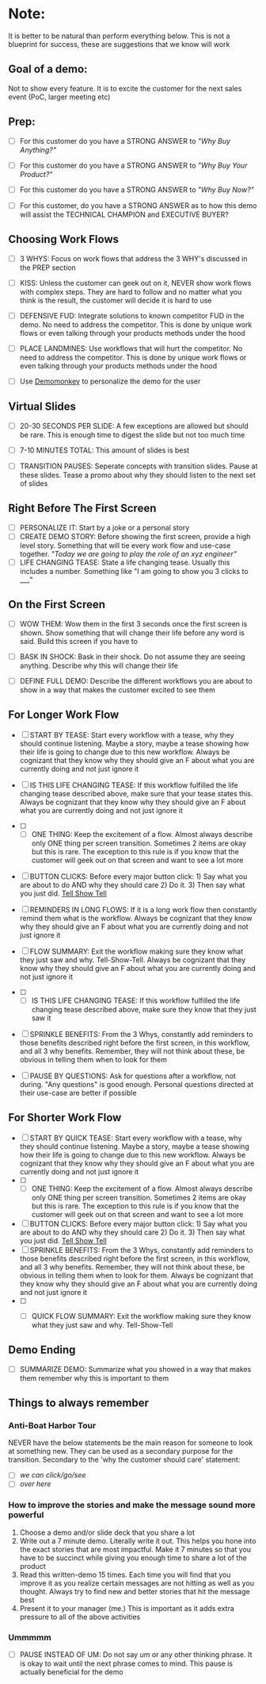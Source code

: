 # Note:
It is better to be natural than perform everything below. This is not a blueprint for success, these are suggestions that we know will work

## Goal of a demo:
Not to show every feature. It is to excite the customer for the next sales event (PoC, larger meeting etc)

## Prep:
- [ ] For this customer do you have a STRONG ANSWER to *"Why Buy Anything?"*
- [ ] For this customer do you have a STRONG ANSWER to *"Why Buy Your Product?"*
- [ ] For this customer do you have a STRONG ANSWER to *"Why Buy Now?"*
- [ ] For this customer, do you have a STRONG ANSWER as to how this demo will assist the TECHNICAL CHAMPION and EXECUTIVE BUYER?


## Choosing Work Flows
- [ ] 3 WHYS: Focus on work flows that address the 3 WHY's discussed in the PREP section
- [ ] KISS: Unless the customer can geek out on it, NEVER show work flows with complex steps. They are hard to follow and no matter what you think is the result, the customer will decide it is hard to use
- [ ] DEFENSIVE FUD: Integrate solutions to known competitor FUD in the demo. No need to address the competitor. This is done by unique work flows or even talking through your products methods under the hood
- [ ] PLACE LANDMINES: Use workflows that will hurt the competitor. No need to address the competitor. This is done by unique work flows or even talking through your products methods under the hood
- [ ] Use [Demomonkey](https://www.demomonkey.net/) to personalize the demo for the user


## Virtual Slides
- [ ] 20-30 SECONDS PER SLIDE: A few exceptions are allowed but should be rare. This is enough time to digest the slide but not too much time
- [ ] 7-10 MINUTES TOTAL: This amount of slides is best
- [ ] TRANSITION PAUSES: Seperate concepts with transition slides. Pause at these slides. Tease a promo about why they should listen to the next set of slides


## Right Before The First Screen
- [ ] PERSONALIZE IT: Start by a joke or a personal story
- [ ] CREATE DEMO STORY: Before showing the first screen, provide a high level story. Something that will tie every work flow and use-case together. *"Today we are going to play the role of an xyz engineer"* 
- [ ] LIFE CHANGING TEASE: State a life changing tease. Usually this includes a number. Something like "I am going to show you 3 clicks to ___"

## On the First Screen
- [ ] WOW THEM: Wow them in the first 3 seconds once the first screen is shown. Show something that will change their life before any word is said. Build this screen if you have to 
- [ ] BASK IN SHOCK: Bask in their shock. Do not assume they are seeing anything. Describe why this will change their life
- [ ] DEFINE FULL DEMO: Describe the different workflows you are about to show in a way that makes the customer excited to see them 


## For Longer Work Flow
- [ ] START BY TEASE: Start every workflow with a tease, why they should continue listening. Maybe a story, maybe a tease showing how their life is going to change due to this new workflow. Always be cognizant that they know why they should give an F about what you are currently doing and not just ignore it
- [ ] IS THIS LIFE CHANGING TEASE: If this workflow fulfilled the life changing tease described above, make sure that your tease states this. Always be cognizant that they know why they should give an F about what you are currently doing and not just ignore it
- [ ] - [ ] ONE THING: Keep the excitement of a flow. Almost always describe only ONE thing per screen transition. Sometimes 2 items are okay but this is rare. The exception to this rule is if you know that the customer will geek out on that screen and want to see a lot more
- [ ] BUTTON CLICKS: Before every major button click: 1) Say what you are about to do AND why they should care 2) Do it. 3) Then say what you just did. [Tell Show Tell](https://blog.2winglobal.com/perfecting-your-demonstration-techniques-the-tell-show-tell-method)
- [ ] REMINDERS IN LONG FLOWS: If it is a long work flow then constantly remind them what is the workflow. Always be cognizant that they know why they should give an F about what you are currently doing and not just ignore it
- [ ] FLOW SUMMARY: Exit the workflow making sure they know what they just saw and why. Tell-Show-Tell. Always be cognizant that they know why they should give an F about what you are currently doing and not just ignore it
- [ ] - [ ] IS THIS LIFE CHANGING TEASE: If this workflow fulfilled the life changing tease described above, make sure they know that they just saw it
- [ ] SPRINKLE BENEFITS: From the 3 Whys, constantly add reminders to those benefits described right before the first screen, in this workflow, and all 3 why benefits. Remember, they will not think about these, be obvious in telling them when to look for them
- [ ] PAUSE BY QUESTIONS: Ask for questions after a workflow, not during. "Any questions" is good enough. Personal questions directed at their use-case are better if possible


## For Shorter Work Flow
- [ ] START BY QUICK TEASE: Start every workflow with a tease, why they should continue listening. Maybe a story, maybe a tease showing how their life is going to change due to this new workflow. Always be cognizant that they know why they should give an F about what you are currently doing and not just ignore it
- [ ] - [ ] ONE THING: Keep the excitement of a flow. Almost always describe only ONE thing per screen transition. Sometimes 2 items are okay but this is rare. The exception to this rule is if you know that the customer will geek out on that screen and want to see a lot more
- [ ] BUTTON CLICKS: Before every major button click: 1) Say what you are about to do AND why they should care 2) Do it. 3) Then say what you just did. [Tell Show Tell](https://blog.2winglobal.com/perfecting-your-demonstration-techniques-the-tell-show-tell-method)
- [ ] SPRINKLE BENEFITS: From the 3 Whys, constantly add reminders to those benefits described right before the first screen, in this workflow, and all 3 why benefits. Remember, they will not think about these, be obvious in telling them when to look for them. Always be cognizant that they know why they should give an F about what you are currently doing and not just ignore it
- [ ] - [ ] QUICK FLOW SUMMARY: Exit the workflow making sure they know what they just saw and why. Tell-Show-Tell




## Demo Ending
- [ ] SUMMARIZE DEMO: Summarize what you showed in a way that makes them remember why this is important to them


## Things to always remember
### Anti-Boat Harbor Tour

NEVER have the below statements be the main reason for someone to look at something new. They can be used as a secondary purpose for the transition. Secondary to the 'why the customer should care' statement:
- [ ] *we can click/go/see*
- [ ] *over here*

### How to improve the stories and make the message sound more powerful
1. Choose a demo and/or slide deck that you share a lot
2. Write out a 7 minute demo. Literally write it out. This helps you hone into the exact stories that are most impactful. Make it 7 minutes so that you have to be succinct while giving you enough time to share a lot of the product
3. Read this written-demo 15 times. Each time you will find that you improve it as you realize certain messages are not hitting as well as you thought. Always try to find new and better stories that hit the message best
4. Present it to your manager (me.) This is important as it adds extra pressure to all of the above activities

### Ummmmm
- [ ] PAUSE INSTEAD OF UM: Do not say *um* or any other thinking phrase. It is okay to wait until the next phrase comes to mind. This pause is actually beneficial for the demo 

